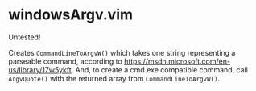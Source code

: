 # windowsArgv.vim

Untested!

Creates `CommandLineToArgvW()` which takes one string representing a parseable command, according to https://msdn.microsoft.com/en-us/library/17w5ykft. And, to create a cmd.exe compatible command, call `ArgvQuote()` with the returned array from `CommandLineToArgvW()`.
